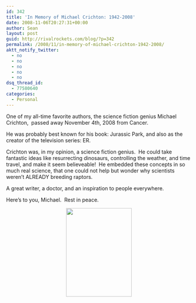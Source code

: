 ```yaml
---
id: 342
title: 'In Memory of Michael Crichton: 1942-2008'
date: 2008-11-06T20:27:31+00:00
author: Sean
layout: post
guid: http://rivalrockets.com/blog/?p=342
permalink: /2008/11/in-memory-of-michael-crichton-1942-2008/
aktt_notify_twitter:
  - no
  - no
  - no
  - no
  - no
dsq_thread_id:
  - 77580640
categories:
  - Personal
---
```

One of my all-time favorite authors, the science fiction genius Michael Crichton,  passed away November 4th, 2008 from Cancer.

He was probably best known for his book: Jurassic Park, and also as the creator of the television series: ER.

Crichton was, in my opinion, a science fiction genius.  He could take fantastic ideas like resurrecting dinosaurs, controlling the weather, and time travel, and make it seem believeable!  He embedded these concepts in so much real science, that one could not help but wonder why scientists weren&#8217;t ALREADY breeding raptors.

A great writer, a doctor, and an inspiration to people everywhere.

Here&#8217;s to you, Michael.  Rest in peace.

<p style="text-align: center;">
  <img class="size-medium wp-image-345 aligncenter" src="http://rivalrockets.com/blog/wp-content/uploads/2008/11/mcrichton2.jpg" alt="" width="178" height="240" />
</p>